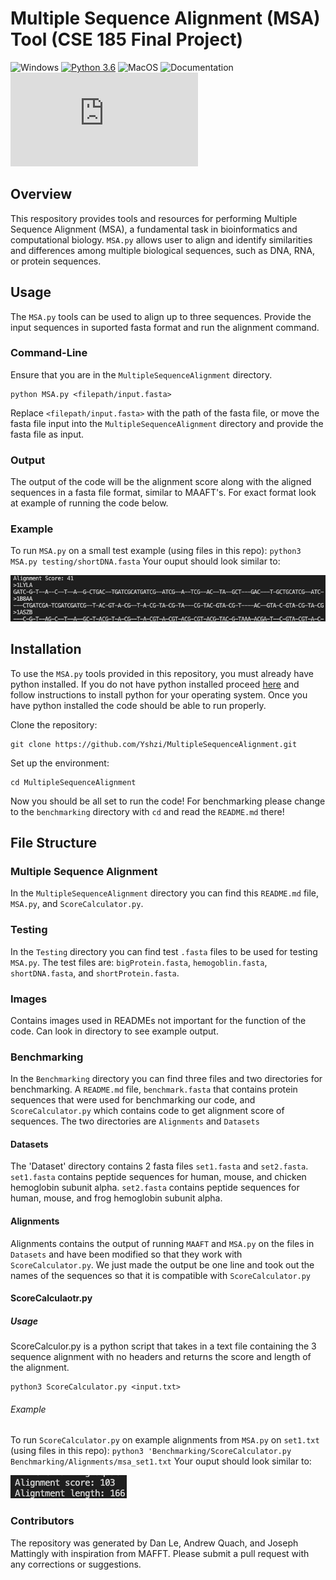 # Multiple Sequence Alignment (MSA) Tool (CSE 185 Final Project)
![Windows](https://svgshare.com/i/ZhY.svg) [![Python 3.6](https://img.shields.io/badge/python-3.6-blue.svg)](https://www.python.org/downloads/release/python-360/) ![MacOS](https://github.com/scrapy/scrapy/workflows/macOS/badge.svg) ![Documentation](https://readthedocs.org/projects/ansicolortags/badge/?version=latest) ![Latest Realease](https://badgen.net/github/release/Naereen/Strapdown.js)
## Overview 
This respository provides tools and resources for performing Multiple Sequence Alignment (MSA), a fundamental task in bioinformatics and computational biology. `MSA.py` allows user to align and identify similarities and differences among multiple biological sequences, such as DNA, RNA, or protein sequences. 

## Usage 
The `MSA.py` tools can be used to align up to three sequences. Provide the input sequences in suported fasta format and run the alignment command. 

### Command-Line
Ensure that you are in the `MultipleSequenceAlignment` directory.
```
python MSA.py <filepath/input.fasta>
```
Replace `<filepath/input.fasta>` with the path of the fasta file, or move the fasta file input into the `MultipleSequenceAlignment` directory and provide the fasta file as input.

### Output
The output of the code will be the alignment score along with the aligned sequences in a fasta file format, similar to MAAFT's. For exact format look at example of running the code below.

### Example
To run `MSA.py` on a small test example (using files in this repo):
`python3 MSA.py testing/shortDNA.fasta`
Your ouput should look similar to: 

![shortDNA MSA ouput](Images/shortDNAoutput.png)

## Installation 
To use the `MSA.py` tools provided in this repository, you must already have python installed. If you do not have python installed proceed [here](https://www.python.org/downloads/) and follow instructions to install python for your operating system. Once you have python installed the code should be able to run properly.

Clone the repository:
```
git clone https://github.com/Yshzi/MultipleSequenceAlignment.git
```
Set up the environment:
```
cd MultipleSequenceAlignment
```
Now you should be all set to run the code! For benchmarking please change to the `benchmarking` directory with `cd` and read the `README.md` there!

## File Structure
### Multiple Sequence Alignment
In the `MultipleSequenceAlignment` directory you can find this `README.md` file, `MSA.py`, and `ScoreCalculator.py`.

### Testing
In the `Testing` directory you can find test `.fasta` files to be used for testing `MSA.py`. The test files are: `bigProtein.fasta`, `hemogoblin.fasta`, `shortDNA.fasta`, and `shortProtein.fasta`.

### Images
Contains images used in READMEs not important for the function of the code. Can look in directory to see example output.
 
### Benchmarking
In the `Benchmarking` directory you can find three files and two directories for benchmarking. A `README.md` file, `benchmark.fasta` that contains protein sequences that were used for benchmarking our code, and `ScoreCalculator.py` which contains code to get alignment score of sequences. The two directories are `Alignments` and `Datasets`

#### Datasets
The 'Dataset' directory contains 2 fasta files `set1.fasta` and `set2.fasta`. `set1.fasta` contains peptide sequences for human, mouse, and chicken hemoglobin subunit alpha. `set2.fasta` contains peptide sequences for human, mouse, and frog hemoglobin subunit alpha.

#### Alignments
Alignments contains the output of running `MAAFT` and `MSA.py` on the files in `Datasets` and have been modified so that they work with `ScoreCalculator.py`. We just made the output be one line and took out the names of the sequences so that it is compatible with `ScoreCalculator.py`

#### ScoreCalculaotr.py
##### Usage
ScoreCalculor.py is a python script that takes in a text file containing the 3 sequence alignment with no headers and returns the score and length of the alignment.
```
python3 ScoreCalculator.py <input.txt>
```

###### Example
To run `ScoreCalculator.py` on example alignments from `MSA.py` on `set1.txt` (using files in this repo):
`python3 'Benchmarking/ScoreCalculator.py Benchmarking/Alignments/msa_set1.txt`
Your ouput should look similar to: 

![ScoreCalculator](Images/scoreCalculator.png)

### Contributors 
The repository was generated by Dan Le, Andrew Quach, and Joseph Mattingly with inspiration from MAFFT. Please submit a pull request with any corrections or suggestions.
